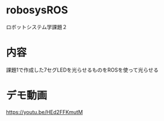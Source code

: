 # robosysROS
ロボットシステム学課題２
# 内容
課題1で作成した7セグLEDを光らせるものをROSを使って光らせる
# デモ動画
https://youtu.be/HEd2FFKmutM
